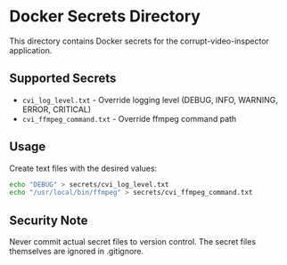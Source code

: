 # Docker Secrets Directory

This directory contains Docker secrets for the corrupt-video-inspector application.

## Supported Secrets

- `cvi_log_level.txt` - Override logging level (DEBUG, INFO, WARNING, ERROR, CRITICAL)
- `cvi_ffmpeg_command.txt` - Override ffmpeg command path

## Usage

Create text files with the desired values:

```bash
echo "DEBUG" > secrets/cvi_log_level.txt
echo "/usr/local/bin/ffmpeg" > secrets/cvi_ffmpeg_command.txt
```

## Security Note

Never commit actual secret files to version control. The secret files themselves are ignored in .gitignore.